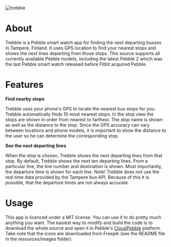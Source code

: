 ![trebble](https://github.com/ronijaakkola/trebble/blob/master/screenshots/banner.png)

# About
Trebble is a Pebble smart watch app for finding the next departing busses in Tampere, Finland. It uses GPS location to find your nearest stops and shows the next lines departing from those stops. This source supports all currently available Pebble models, including the latest Pebble 2 which was the last Pebble smart watch released before Fitbit acquired Pebble.

# Features
**Find nearby stops**

Trebble uses your phone's GPS to locate the nearest bus stops for you. Trebble automatically finds 10 most nearest stops. In the stop view the stops are shown in order from nearest to farthest. The stop name is shown as well as the distance to the stop. Since the GPS accuracy can vary between locations and phone models, it is important to show the distance to the user so he can determine the corresponding stop.

**See the next departing lines**

When the stop is chosen, Trebble shows the next departing lines from that stop. By default, Trebble shows the next ten departing lines. From a particular line, the line number and destination is shown. Most importantly, the departure time is shown for each line. Note! Trebble does not use the real time data provided by the Tampere bus API. Because of this it is possible, that the departure times are not always accurate.

# Usage
This app is licenced under a MIT license. You can use it to do pretty much anything you want. The easiest way to modify and build the code is to download the whole source and open it in Pebble's [CloudPebble](https://cloudpebble.net/) platform. Take note that the icons are downloaded from Freepik (see the README file in the resources/images folder).
